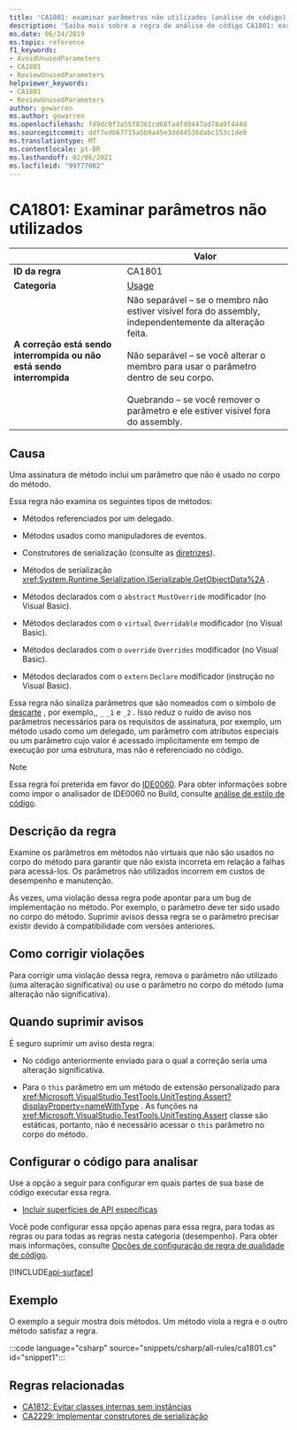 ```yaml
---
title: 'CA1801: examinar parâmetros não utilizados (análise de código)'
description: 'Saiba mais sobre a regra de análise de código CA1801: examinar parâmetros não utilizados'
ms.date: 06/24/2019
ms.topic: reference
f1_keywords:
- AvoidUnusedParameters
- CA1801
- ReviewUnusedParameters
helpviewer_keywords:
- CA1801
- ReviewUnusedParameters
author: gewarren
ms.author: gewarren
ms.openlocfilehash: fd9dc0f3a55f8361cd68fa4fd0447ad78a9f444d
ms.sourcegitcommit: ddf7edb67715a5b9a45e3dd44536dabc153c1de0
ms.translationtype: MT
ms.contentlocale: pt-BR
ms.lasthandoff: 02/06/2021
ms.locfileid: "99777002"
---
```

# <a name="ca1801-review-unused-parameters"></a>CA1801: Examinar parâmetros não utilizados

| | Valor |
|-|-|
| **ID da regra** |CA1801|
| **Categoria** |[Usage](usage-warnings.md)|
| **A correção está sendo interrompida ou não está sendo interrompida** |Não separável – se o membro não estiver visível fora do assembly, independentemente da alteração feita.<br/><br/>Não separável – se você alterar o membro para usar o parâmetro dentro de seu corpo.<br/><br/>Quebrando – se você remover o parâmetro e ele estiver visível fora do assembly.|

## <a name="cause"></a>Causa

Uma assinatura de método inclui um parâmetro que não é usado no corpo do método.

Essa regra não examina os seguintes tipos de métodos:

- Métodos referenciados por um delegado.

- Métodos usados como manipuladores de eventos.

- Construtores de serialização (consulte as [diretrizes](../../../standard/serialization/serialization-guidelines.md#runtime-serialization)).

- Métodos de serialização <xref:System.Runtime.Serialization.ISerializable.GetObjectData%2A> .

- Métodos declarados com o `abstract` `MustOverride` modificador (no Visual Basic).

- Métodos declarados com o `virtual` `Overridable` modificador (no Visual Basic).

- Métodos declarados com o `override` `Overrides` modificador (no Visual Basic).

- Métodos declarados com o `extern` `Declare` modificador (instrução no Visual Basic).

Essa regra não sinaliza parâmetros que são nomeados com o símbolo de [descarte](../../../csharp/discards.md) , por exemplo,, `_` `_1` e `_2` . Isso reduz o ruído de aviso nos parâmetros necessários para os requisitos de assinatura, por exemplo, um método usado como um delegado, um parâmetro com atributos especiais ou um parâmetro cujo valor é acessado implicitamente em tempo de execução por uma estrutura, mas não é referenciado no código.

> [!NOTE]
> Essa regra foi preterida em favor do [IDE0060](../style-rules/ide0060.md). Para obter informações sobre como impor o analisador de IDE0060 no Build, consulte [análise de estilo de código](../overview.md#code-style-analysis).

## <a name="rule-description"></a>Descrição da regra

Examine os parâmetros em métodos não virtuais que não são usados no corpo do método para garantir que não exista incorreta em relação a falhas para acessá-los. Os parâmetros não utilizados incorrem em custos de desempenho e manutenção.

Às vezes, uma violação dessa regra pode apontar para um bug de implementação no método. Por exemplo, o parâmetro deve ter sido usado no corpo do método. Suprimir avisos dessa regra se o parâmetro precisar existir devido à compatibilidade com versões anteriores.

## <a name="how-to-fix-violations"></a>Como corrigir violações

Para corrigir uma violação dessa regra, remova o parâmetro não utilizado (uma alteração significativa) ou use o parâmetro no corpo do método (uma alteração não significativa).

## <a name="when-to-suppress-warnings"></a>Quando suprimir avisos

É seguro suprimir um aviso desta regra:

- No código anteriormente enviado para o qual a correção seria uma alteração significativa.

- Para o `this` parâmetro em um método de extensão personalizado para <xref:Microsoft.VisualStudio.TestTools.UnitTesting.Assert?displayProperty=nameWithType> . As funções na <xref:Microsoft.VisualStudio.TestTools.UnitTesting.Assert> classe são estáticas, portanto, não é necessário acessar o `this` parâmetro no corpo do método.

## <a name="configure-code-to-analyze"></a>Configurar o código para analisar

Use a opção a seguir para configurar em quais partes de sua base de código executar essa regra.

- [Incluir superfícies de API específicas](#include-specific-api-surfaces)

Você pode configurar essa opção apenas para essa regra, para todas as regras ou para todas as regras nesta categoria (desempenho). Para obter mais informações, consulte [Opções de configuração de regra de qualidade de código](../code-quality-rule-options.md).

[!INCLUDE[api-surface](~/includes/code-analysis/api-surface.md)]

## <a name="example"></a>Exemplo

O exemplo a seguir mostra dois métodos. Um método viola a regra e o outro método satisfaz a regra.

:::code language="csharp" source="snippets/csharp/all-rules/ca1801.cs" id="snippet1":::

## <a name="related-rules"></a>Regras relacionadas

- [CA1812: Evitar classes internas sem instâncias](ca1812.md)
- [CA2229: Implementar construtores de serialização](ca2229.md)
